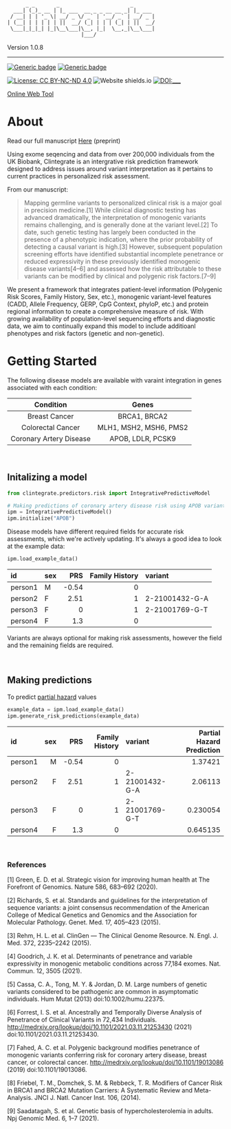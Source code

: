           _ _       _                       _      
      ___| (_)_ __ | |_ ___  __ _ _ __ __ _| |_ ___
     / __| | | '_ \| __/ _ \/ _` | '__/ _` | __/ _ |
    | (__| | | | | | ||  __/ (_| | | | (_| | ||  __/
     \___|_|_|_| |_|\__\___|\__, |_|  \__,_|\__\___|
                            |___/

Version 1.0.8
____________________________________________________________________

[![Generic badge](https://img.shields.io/badge/Creator-Christopher_A._Cassa_Lab-maroon.svg)](http://genetics.bwh.harvard.edu/wiki/cassa/)
[![Generic badge](https://img.shields.io/badge/Maintainer-James_Fife-maroon.svg)](https://github.com/j-fife/)

[![License: CC BY-NC-ND 4.0](https://licensebuttons.net/l/by-nc-nd/4.0/80x15.png)](https://creativecommons.org/licenses/by-nc-nd/4.0/)
![Website shields.io](https://img.shields.io/website-up-down-green-red/http/shields.io.svg)
[![DOI:___](https://zenodo.org/badge/DOI/_______.svg)](https://doi.org/___)

[Online Web Tool](https://clintegrate.herokuapp.com/)


# About
Read our full manuscript [Here](./#) (preprint)

Using exome seqencing and data from over 200,000 individuals from the UK Biobank, Clintegrate is an intergrative
risk prediction framework designed to address issues around variant interpretation as it pertains to current
practices in personalized risk assessment.

From our manuscript:
>Mapping germline variants to personalized clinical risk is a major goal in precision medicine.[1] While clinical
>diagnostic testing has advanced dramatically, the interpretation of monogenic variants remains challenging,
>and is generally done at the variant level.[2] To date, such genetic testing has largely been conducted in
>the presence of a phenotypic indication, where the prior probability of detecting a causal variant is high.[3]
>However, subsequent population screening efforts have identified substantial incomplete penetrance or reduced
>expressivity in these previously identified monogenic disease variants[4–6] and assessed how the risk attributable
>to these variants can be modified by clinical and polygenic risk factors.[7–9]

We present a framework that integrates patient-level information
(Polygenic Risk Scores, Family History, Sex, etc.), monogenic variant-level features (CADD, Allele Frequency, GERP,
CpG Context, phyloP, etc.) and protein regional information to create a comprehensive measure of risk. With growing
availability of population-level sequencing efforts and diagnostic data, we aim to continually expand this model
to include additioanl phenotypes and risk factors (genetic and non-genetic).   

# Getting Started


The following disease models are available with varaint integration in genes associated with each condition:

|        Condition        	|       Genes       	|
|:-----------------------:	|:-----------------:	|
| Breast Cancer           	| BRCA1, BRCA2      	|
| Colorectal Cancer 	| MLH1, MSH2, MSH6, PMS2 	|
| Coronary Artery Disease 	| APOB, LDLR, PCSK9 	|


&nbsp;
&nbsp;
&nbsp;

## Initalizing a model

```python
from clintegrate.predictors.risk import IntegrativePredictiveModel

# Making predictions of coronary artery disease risk using APOB variants
ipm = IntegrativePredictiveModel()
ipm.initialize("APOB")
```

Disease models have different required fields for accurate risk assessments, which
we're actively updating. It's always a good idea to look at the example data:

```python
ipm.load_example_data()
```
| id      | sex   |   PRS |   Family History | variant        |
|:--------|:------|------:|-----------------:|:---------------|
| person1 | M     | -0.54 |                0 |                |
| person2 | F     |  2.51 |                1 | 2-21001432-G-A |
| person3 | F     |  0    |                1 | 2-21001769-G-T |
| person4 | F     |  1.3  |                0 |                |


Variants are always optional for making risk assessments, however the field and
the remaining fields are required.  



&nbsp;
&nbsp;
&nbsp;

## Making predictions
To predict [partial hazard](https://lifelines.readthedocs.io/en/latest/Survival%20Regression.html#cox-s-proportional-hazard-model) values

```python
example_data = ipm.load_example_data()
ipm.generate_risk_predictions(example_data)
```

| id      |   sex |   PRS |   Family History | variant        |   Partial Hazard Prediction |
|:--------|------:|------:|-----------------:|:---------------|----------------------------:|
| person1 |     M | -0.54 |                0 |                |                    1.37421  |
| person2 |     F |  2.51 |                1 | 2-21001432-G-A |                    2.06113  |
| person3 |     F |  0    |                1 | 2-21001769-G-T |                    0.230054 |
| person4 |     F |  1.3  |                0 |                |                    0.645135 |


&nbsp;
&nbsp;
&nbsp;

### References


[1] Green, E. D. et al. Strategic vision for improving human health at The Forefront of Genomics. Nature 586, 683–692 (2020).

[2]	Richards, S. et al. Standards and guidelines for the interpretation of sequence variants: a joint consensus recommendation of the American College of Medical Genetics and Genomics and the Association for Molecular Pathology. Genet. Med. 17, 405–423 (2015).

[3]	Rehm, H. L. et al. ClinGen — The Clinical Genome Resource. N. Engl. J. Med. 372, 2235–2242 (2015).

[4]	Goodrich, J. K. et al. Determinants of penetrance and variable expressivity in monogenic metabolic conditions across 77,184 exomes. Nat. Commun. 12, 3505 (2021).

[5]	Cassa, C. A., Tong, M. Y. & Jordan, D. M. Large numbers of genetic variants considered to be pathogenic are common in asymptomatic individuals. Hum Mutat (2013) doi:10.1002/humu.22375.

[6]	Forrest, I. S. et al. Ancestrally and Temporally Diverse Analysis of Penetrance of Clinical Variants in 72,434 Individuals. http://medrxiv.org/lookup/doi/10.1101/2021.03.11.21253430 (2021) doi:10.1101/2021.03.11.21253430.

[7]	Fahed, A. C. et al. Polygenic background modifies penetrance of monogenic variants conferring risk for coronary artery disease, breast cancer, or colorectal cancer. http://medrxiv.org/lookup/doi/10.1101/19013086 (2019) doi:10.1101/19013086.

[8]	Friebel, T. M., Domchek, S. M. & Rebbeck, T. R. Modifiers of Cancer Risk in BRCA1 and BRCA2 Mutation Carriers: A Systematic Review and Meta-Analysis. JNCI J. Natl. Cancer Inst. 106, (2014).

[9]	Saadatagah, S. et al. Genetic basis of hypercholesterolemia in adults. Npj Genomic Med. 6, 1–7 (2021).
